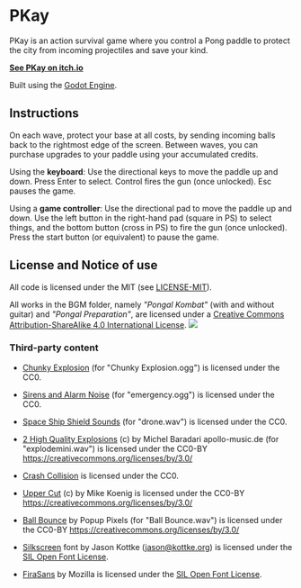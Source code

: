 # PKay

PKay is an action survival game where you control a Pong paddle to protect the city from incoming projectiles and save your kind.

[**See PKay on itch.io**](https://itch.io/embed/336890)

Built using the [Godot Engine](https://godotengine.org).

## Instructions

On each wave, protect your base at all costs, by sending incoming balls back to the rightmost edge of the screen. Between waves, you can purchase upgrades to your paddle using your accumulated credits.

Using the **keyboard**: Use the directional keys to move the paddle up and down. Press Enter to select. Control fires the gun (once unlocked). Esc pauses the game.

Using a **game controller**: Use the directional pad to move the paddle up and down. Use the left button in the right-hand pad (square in PS) to select things, and the bottom button (cross in PS) to fire the gun (once unlocked). Press the start button (or equivalent) to pause the game.


## License and Notice of use

All code is licensed under the MIT (see [LICENSE-MIT](./LICENSE-MIT)).

All works in the BGM folder, namely _"Pongal Kombat"_ (with and without guitar) and _"Pongal Preparation"_, are licensed under a [Creative Commons Attribution-ShareAlike 4.0 International License](https://creativecommons.org/licenses/by-sa/4.0/). ![](https://i.creativecommons.org/l/by-sa/4.0/80x15.png)

### Third-party content

- [Chunky Explosion](https://opengameart.org/content/chunky-explosion) (for "Chunky Explosion.ogg") is licensed under the CC0.

- [Sirens and Alarm Noise](https://opengameart.org/content/sirens-and-alarm-noise) (for "emergency.ogg") is licensed under the CC0.

- [Space Ship Shield Sounds](https://opengameart.org/content/space-ship-shield-sounds) (for "drone.wav") is licensed under the CC0.

- [2 High Quality Explosions](https://opengameart.org/content/2-high-quality-explosions) (c) by Michel Baradari apollo-music.de (for "explodemini.wav") is licensed under the CC0-BY https://creativecommons.org/licenses/by/3.0/

- [Crash Collision](https://opengameart.org/content/crash-collision) is licensed under the CC0.

- [Upper Cut](http://soundbible.com/993-Upper-Cut.htm) (c) by Mike Koenig is licensed under the CC0-BY https://creativecommons.org/licenses/by/3.0/

- [Ball Bounce](http://soundbible.com/1626-Ball-Bounce.html) by Popup Pixels (for "Ball Bounce.wav")  is licensed under the CC0-BY https://creativecommons.org/licenses/by/3.0/ 

- [Silkscreen](http://www.kottke.org/plus/type/silkscreen/index.html) font by Jason Kottke (jason@kottke.org) is licensed under the [SIL Open Font License](https://scripts.sil.org/cms/scripts/page.php?site_id=nrsi&id=OFL).

- [FiraSans](https://www.fontsquirrel.com/fonts/fira-sans) by Mozilla is licensed under the [SIL Open Font License](https://scripts.sil.org/cms/scripts/page.php?site_id=nrsi&id=OFL).

